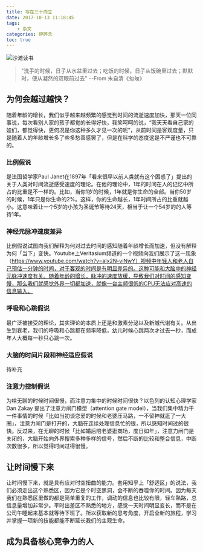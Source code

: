 ```yaml
---
title: 写在三十而立
date: 2017-10-13 11:18:45
tags: 
    - 杂文
categories: 碎碎念
toc: true
---
```

![沙滩读书](readbook.png)

> "洗手的时候，日子从水盆里过去；吃饭的时候，日子从饭碗里过去；默默时，便从凝然的双眼前过去" --From 朱自清《匆匆》

<!--more-->

## 为何会越过越快？

随着年龄的增长，我们似乎越来越频繁的感觉到时间的流逝速度加快，那天一位同事说，每次看别人家的孩子都觉的长得好快，我笑呵呵的说，“我天天看自己家的娃们，都觉得快，更何况是你这种多久才见一次的呢”，从前时间是客观度量，只是随着人的年龄增长多了些多愁善感罢了，但是在科学的态度这是不严谨也不可靠的。

### 比例假说

是法国哲学家Paul Janet在1897年「看来很早以前人类就有这个困惑了」提出的关于人类对时间流逝感受速度的理论。在他的理论中，1年的时间在人的记忆中所占的比重是不一样的。比如，当你1岁的时候，1年就是你生命的全部。当你50岁的时候，1年只是你生命的2%。这样，你的生命越长，1年时间所占的比重就越小。这意味着让一个5岁的小孩为圣诞节等待24天，相当于让一个54岁的的人等待1年。

### 神经元脉冲速度差异

比例假说试图向我们解释为何对过去时间的感知随着年龄增长而加速，但没有解释为何「当下」变快。Youtube上Veritasium频道的一个视频向我们展示了这一现象（https://www.youtube.com/watch?v=aIx2N-viNwY）视频中年轻人和老人自己预估一分钟的时间，对于客观的时间是有明显差异的。这种可能和大脑中的神经元脉冲速度有关。随着年龄的增长，脉冲的速度放缓，导致我们对时间的感知变慢，那么我们就感觉外界一切都加速，就像一台主频很低的CPU无法应对高速的信息输入。

### 呼吸和心跳假说

最广泛被接受的理论，其实理论的本质上还是和激素分泌以及新城代谢有关。从出生到衰老，我们的呼吸和心跳都在频率降低，幼儿时候心跳两次才过去一秒，而成年人大概每一秒只心跳一次。

### 大脑的时间片段和神经适应假说

待补充

### 注意力控制假说

为啥无聊的时候时间很慢，而注意力集中的时候时间很快？以色列的认知心理学家Dan Zakay 提出了注意力闸门模型（attention gate model），当我们集中精力干一件事情的时候「比如当初谈恋爱的时候和老婆压马路，一不留神就逛了一大圈」，注意力闸门是打开的，大脑在连续处理信息忙的很，所以感知时间过的很快。反过来，在无聊的时候「比如婚后陪老婆逛商场，度日如年」，注意力闸门是关闭的，大脑开始向外界搜索多种多样的信号，然后不断的比较和整合信息，中断次数很多，所以觉得时间过得很慢。

## 让时间慢下来

让时间慢下来，就是具有应对时空扭曲的能力。套用知乎上「舒适区」的说法，我们必须走出这个熟悉区，因为它是个时空黑洞，会不断的吞噬你的时间。因为每天我们在熟悉区里做的都是简单重复的工作，调动的信息也比较有限，轻车熟路，总信息量增加非常少。平时出差区不熟悉的地方，感觉一天时间明显变长，而不是在公司午睡起来基本就等待下班了。所以获取新的思考角度，开启全新的旅程，学习并掌握一项新的技能都能不断延长我们的主观生命。

## 成为具备核心竞争力的人

